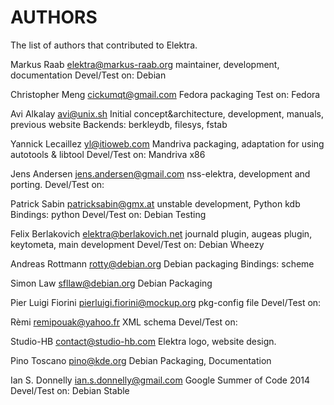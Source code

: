 # AUTHORS #

The list of authors that contributed to Elektra.


Markus Raab <elektra@markus-raab.org>
maintainer, development, documentation
Devel/Test on: Debian


Christopher Meng <cickumqt@gmail.com>
Fedora packaging
Test on: Fedora


Avi Alkalay <avi@unix.sh>
Initial concept&architecture, development, manuals, previous website
Backends: berkleydb, filesys, fstab


Yannick Lecaillez <yl@itioweb.com>
Mandriva packaging, adaptation for using autotools & libtool
Devel/Test on: Mandriva x86


Jens Andersen <jens.andersen@gmail.com>
nss-elektra, development and porting.
Devel/Test on:


Patrick Sabin <patricksabin@gmx.at>
unstable development, Python kdb
Bindings: python
Devel/Test on: Debian Testing


Felix Berlakovich <elektra@berlakovich.net>
journald plugin, augeas plugin, keytometa, main development
Devel/Test on: Debian Wheezy

Andreas Rottmann <rotty@debian.org>
Debian packaging
Bindings: scheme


Simon Law <sfllaw@debian.org>
Debian Packaging


Pier Luigi Fiorini <pierluigi.fiorini@mockup.org>
pkg-config file
Devel/Test on:


Rèmi <remipouak@yahoo.fr>
XML schema
Devel/Test on:


Studio-HB <contact@studio-hb.com>
Elektra logo, website design.


Pino Toscano <pino@kde.org>
Debian Packaging, Documentation


Ian S. Donnelly <ian.s.donnelly@gmail.com>
Google Summer of Code 2014
Devel/Test on: Debian Stable
